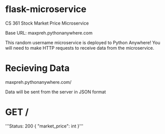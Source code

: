 # flask-microservice
CS 361 Stock Market Price Microservice

Base URL: maxpreh.pythonanywhere.com

This random username microservice is deployed to Python Anywhere! You will need to make HTTP requests to receive data from the microservice.

# Recieving Data

maxpreh.pythonanywhere.com/<symbol>

Data will be sent from the server in JSON format

# GET /<symbol>

'''Status: 200
{
    "market_price": int
}'''
